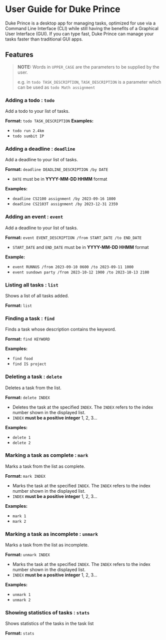 # User Guide for Duke Prince
Duke Prince is a desktop app for managing tasks, optimized for use via a Command Line Interface (CLI) while still having the benefits of a Graphical User Interface (GUI). If you can type fast, Duke Prince can manage your tasks faster than traditional GUI apps.

## Features
> **NOTE:**
> Words in `UPPER_CASE` are the parameters to be supplied by the user.
>
> e.g. in `todo TASK_DESCRIPTION`, `TASK_DESCRIPTION` is a parameter which can be used as `todo Math assignment`

### Adding a todo : `todo`
Add a todo to your list of tasks.

**Format:** `todo TASK_DESCRIPTION`
**Examples:**
* `todo run 2.4km`
* `todo sumbit IP`

### Adding a deadline : `deadline`

Add a deadline to your list of tasks.

**Format:** `deadline DEADLINE_DESCRIPTION /by DATE`
* `DATE` must be in **YYYY-MM-DD HHMM** format

**Examples:**
* `deadline CS2100 assignment /by 2023-09-16 1800`
* `deadline CS2103T assignment /by 2023-12-31 2359`

### Adding an event : `event`
Add a deadline to your list of tasks.

**Format:** `event EVENT_DESCRIPTION /from START_DATE /to END_DATE`
* `START_DATE` and `END_DATE` must be in **YYYY-MM-DD HHMM** format

**Example:**
* `event RUNNUS /from 2023-09-10 0600 /to 2023-09-11 1000`
* `event sundown party /from 2023-10-12 1900 /to 2023-10-13 2100`

### Listing all tasks : `list`
Shows a list of all tasks added.

**Format:** `list`

### Finding a task : `find`
Finds a task whose description contains the keyword.

**Format:** `find KEYWORD`

**Examples:**
* `find food`
* `find IS project`

### Deleting a task : `delete`
Deletes a task from the list.

**Format:** `delete INDEX`
* Deletes the task at the specified `INDEX`. The `INDEX` refers to the index number shown in the displayed list.
* `INDEX` **must be a positive integer** 1, 2, 3...

**Examples:**
* `delete 1`
* `delete 2`

### Marking a task as complete : `mark`
Marks a task from the list as complete.

**Format:** `mark INDEX`
* Marks the task at the specified `INDEX`. The `INDEX`  refers to the index number shown in the displayed list.
* `INDEX` **must be a positive integer** 1, 2, 3...

**Examples:**
* `mark 1`
* `mark 2`

### Marking a task as incomplete : `unmark`
Marks a task from the list as incomplete.

**Format:** `unmark INDEX`
* Marks the task at the specified `INDEX`. The `INDEX`  refers to the index number shown in the displayed list.
* `INDEX` **must be a positive integer** 1, 2, 3...

**Examples:**
* `unmark 1`
* `unmark 2`

### Showing statistics of tasks : `stats`
Shows statistics of the tasks in the task list

**Format:** `stats`

